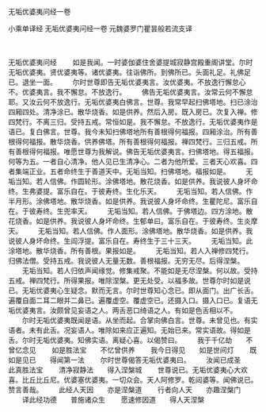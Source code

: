 无垢优婆夷问经一卷


小乘单译经
无垢优婆夷问经一卷
元魏婆罗门瞿昙般若流支译


　　

无垢优婆夷问经
　　如是我闻。一时婆伽婆住舍婆提城寂静宫殿重阁讲堂。尔时无垢优婆夷。贤优婆夷等。诸优婆夷。往诣佛所。到佛所已。头面礼足。礼佛足已。退坐一面。
　　尔时世尊即告无垢优婆夷言。汝优婆夷。不放逸行懈怠心不。优婆夷言。我不懈怠。不放逸行。
　　佛告无垢优婆夷言。汝常云何不懈怠耶。又汝云何不放逸行。无垢优婆夷白佛言。世尊。我常早起扫佛塔地。扫已涂治四厢四处。清净涂已。散华烧香。如是供养。然后入房。既入房已。次复入禅。修四梵行。不离三归。受持五戒。常恒如是。我不懈怠。不放逸行。无垢优婆夷作是语已。复白佛言。世尊。我今未知扫佛塔地所有善根得何福报。四厢涂治。所有善根得何福报。散华烧香。供养佛塔。所有善根得何福报。禅四梵行。三归五戒。所有善根得何福报。唯愿世尊为我解说。佛告无垢优婆夷言。扫佛塔地。得五福报。何等为五。一者自心清净。他人见已生清净心。二者为他所爱。三者天心欢喜。四者集端正业。五者命终生于善道天中。无垢当知。扫佛塔地。福报如是。
　　无垢当知。若人信佛。作圆轮形。涂佛塔地。散花烧香。如是供养。我说彼人身坏命终。生弗婆提。富乐自在。于彼寿终。生化乐天。
　　无垢当知。若人信佛。作半月形。涂佛塔地。散华烧香。如是供养。我说彼人身坏命终。生瞿陀尼。富乐自在。于彼寿终。生兜率天。
　　无垢当知。若人信佛。于佛塔边。四方涂地。散花烧香。如是供养。我说彼人身坏命终。生郁单曰。富乐自在。于彼寿终。生炎摩天。
　　无垢当知。若人信佛。作人面形。涂佛塔地。散华烧香。如是供养。我说彼人身坏命终。生阎浮提。富乐自在。寿终生于三十三天。
　　无垢当知。此涂塔地。散华烧香。所有善根。果报如是。
　　无垢当知。若人入禅修四梵行。归佛法僧。受持五戒。我说彼人无量无数。善根福报。无穷无尽。后得涅槃。
　　无垢当知。若人归依声闻缘觉。修集戒聚。不能如是无尽涅槃。何以故。受持五戒。禅四梵行。所得果报。唯除涅槃。更无处受。以福多故。世尊尔时如是说已。无垢优婆夷心生疑念。默而无言。尔时世尊知心念已。即从面门。出广长舌。遍覆自面二耳二眼并二鼻已。遍覆虚空。覆虚空已。还摄入口。摄入口已。复语无垢优婆夷言。汝颇曾见妄语之人。两舌恶口绮语之人。有如是色舌相以不。
　　尔时无垢优婆夷既闻是语。从坐而起。合掌向佛白言。世尊。未曾见也。有实语者。未有此舌。况妄语人。唯除如来应正遍知。无始已来。常实语故。得如是舌。尔时无垢优婆夷。知佛实语。离疑心喜。以偈赞曰。
　　我于千亿劫　　不曾忆念见
　　如是胜法宝　　不忆曾供养
　　我今日得见　　如是世间灯
　　既如是见已　　得闻第一法
　　尔时世尊偈答无垢优婆夷曰。
　　汝闻已成圣　　此真胜法宝
　　清净寂静法　　得入涅槃城
　　世尊说已。无垢优婆夷心大欢喜。比丘比丘尼。优婆塞优婆夷。一切众会。天人阿修罗。乾闼婆等。闻佛说已。赞言善哉。
　　此经人天因　　亦是涅槃道
　　行者向人天　　亦趣涅槃门
　　译此经功德　　普施诸众生
　　愿速修因道　　得人天涅槃

